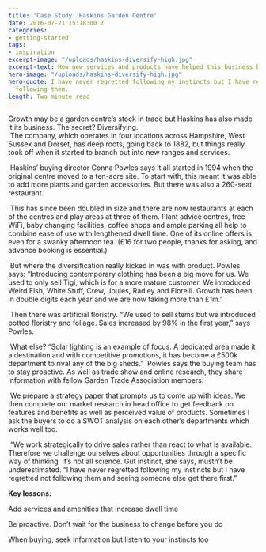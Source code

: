 ```yaml
---
title: 'Case Study: Haskins Garden Centre'
date: 2016-07-21 15:18:00 Z
categories:
- getting-started
tags:
- inspiration
excerpt-image: "/uploads/haskins-diversify-high.jpg"
excerpt-text: How new services and products have helped this business bloom
hero-image: "/uploads/haskins-diversify-high.jpg"
hero-quote: I have never regretted following my instincts but I have regretted not
  following them.
length: Two minute read
---
```


Growth may be a garden centre’s stock in trade but Haskins has also made it its business. The secret? Diversifying.  
 The company, which operates in four locations across Hampshire, West Sussex and Dorset, has deep roots, going back to 1882, but things really took off when it started to branch out into new ranges and services.

 Haskins’ buying director Conna Powles says it all started in 1994 when the original centre moved to a ten-acre site. To start with, this meant it was able to add more plants and garden accessories. But there was also a 260-seat restaurant.

 This has since been doubled in size and there are now restaurants at each of the centres and play areas at three of them. Plant advice centres, free WiFi, baby changing facilities, coffee shops and ample parking all help to combine ease of use with lengthened dwell time. One of its online offers is even for a swanky afternoon tea. (£16 for two people, thanks for asking, and advance booking is essential.)

 But where the diversification really kicked in was with product. Powles says: “Introducing contemporary clothing has been a big move for us. We used to only sell Tigi, which is for a more mature customer. We introduced Weird Fish, White Stuff, Crew, Joules, Radley and Fiorelli. Growth has been in double digits each year and we are now taking more than £1m.”

 Then there was artificial floristry. “We used to sell stems but we introduced potted floristry and foliage. Sales increased by 98% in the first year,” says Powles.

 What else? “Solar lighting is an example of focus. A dedicated area made it a destination and with competitive promotions, it has become a £500k department to rival any of the big sheds.” 
 Powles says the buying team has to stay proactive. As well as trade show and online research, they share information with fellow Garden Trade Association members.

 We prepare a strategy paper that prompts us to come up with ideas. We then complete our market research in head office to get feedback on features and benefits as well as perceived value of products. Sometimes I ask the buyers to do a SWOT analysis on each other’s departments which works well too.

 “We work strategically to drive sales rather than react to what is available. Therefore we challenge ourselves about opportunities through a specific way of thinking 
 It’s not all science. Gut instinct, she says, mustn’t be underestimated. “I have never regretted following my instincts but I have regretted not following them and seeing someone else get there first.” 

**Key lessons:**

Add services and amenities that increase dwell time

Be proactive. Don’t wait for the business to change before you do

When buying, seek information but listen to your instincts too
